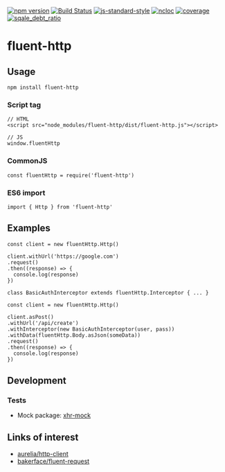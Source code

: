 [![npm version](https://badge.fury.io/js/fluent-http.svg)](https://www.npmjs.com/package/fluent-http)
[![Build Status](https://api.travis-ci.org/RecuencoJones/fluent-http.svg?branch=develop)](https://travis-ci.org/RecuencoJones/fluent-http)
[![js-standard-style](https://img.shields.io/badge/code%20style-standard-brightgreen.svg)](http://standardjs.com)
[![ncloc](https://sonarcloud.io/api/badges/measure?key=RecuencoJones.fluent-http%3Adevelop&metric=ncloc)](https://sonarcloud.io/dashboard?id=RecuencoJones.fluent-http%3Adevelop)
[![coverage](https://sonarcloud.io/api/badges/measure?key=RecuencoJones.fluent-http%3Adevelop&metric=coverage)](https://sonarcloud.io/dashboard?id=RecuencoJones.fluent-http%3Adevelop)
[![sqale_debt_ratio](https://sonarcloud.io/api/badges/measure?key=RecuencoJones.fluent-http%3Adevelop&metric=sqale_debt_ratio)](https://sonarcloud.io/dashboard?id=RecuencoJones.fluent-http%3Adevelop)

# fluent-http

## Usage

```
npm install fluent-http
```

### Script tag
```
// HTML
<script src="node_modules/fluent-http/dist/fluent-http.js"></script>

// JS
window.fluentHttp
```

### CommonJS

```
const fluentHttp = require('fluent-http')
```

### ES6 import

```
import { Http } from 'fluent-http'
```

## Examples

```
const client = new fluentHttp.Http()

client.withUrl('https://google.com')
.request()
.then((response) => {
  console.log(response)
})
```

```
class BasicAuthInterceptor extends fluentHttp.Interceptor { ... }

const client = new fluentHttp.Http()

client.asPost()
.withUrl('/api/create')
.withInterceptor(new BasicAuthInterceptor(user, pass))
.withData(fluentHttp.Body.asJson(someData))
.request()
.then((response) => {
  console.log(response)
})
```

## Development

### Tests

- Mock package: [xhr-mock](https://www.npmjs.com/package/xhr-mock)

## Links of interest

- [aurelia/http-client](https://github.com/aurelia/http-client)
- [bakerface/fluent-request](https://github.com/bakerface/fluent-request)
